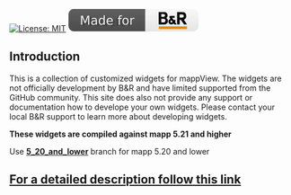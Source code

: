 [![License: MIT](https://img.shields.io/badge/License-MIT-yellow.svg)](https://opensource.org/licenses/MIT)
[![Made For B&R](https://github.com/hilch/BandR-badges/blob/main/Made-For-BrAutomation.svg)](https://www.br-automation.com)

## Introduction
This is a collection of customized widgets for mappView. The widgets are not officially development by B&R and have limited supported from the GitHub community. This site does also not provide any support or documentation how to develope your own widgets. Please contact your local B&R support to learn more about developing widgets.

**These widgets are compiled against mapp 5.21 and higher**

Use [**5_20_and_lower**](https://github.com/br-automation-com/mappView-CustomWidgets/tree/5_20_and_lower) branch for mapp 5.20 and lower

## [**For a detailed description follow this link**](https://br-automation-community.github.io/mappView-CustomWidgets/)



